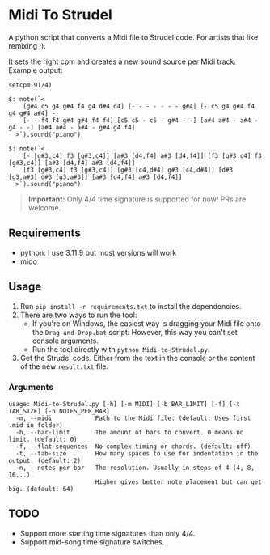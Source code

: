 # Midi To Strudel

A python script that converts a Midi file to Strudel code. For artists that like remixing :).

It sets the right cpm and creates a new sound source per Midi track. Example output:
```
setcpm(91/4)

$: note(`<
    [g#4 c5 g4 g#4 f4 g4 d#4 d4] [- - - - - - - g#4] [- c5 g4 g#4 f4 g4 g#4 a#4] -
    [- - f4 f4 g#4 g#4 f4 f4] [c5 c5 - c5 - g#4 - -] [a#4 a#4 - a#4 - g4 - -] [a#4 a#4 - a#4 - g#4 g4 f4]
  >`).sound("piano")

$: note(`<
    [- [g#3,c4] f3 [g#3,c4]] [a#3 [d4,f4] a#3 [d4,f4]] [f3 [g#3,c4] f3 [g#3,c4]] [a#3 [d4,f4] a#3 [d4,f4]]
    [f3 [g#3,c4] f3 [g#3,c4]] [g#3 [c4,d#4] g#3 [c4,d#4]] [d#3 [g3,a#3] d#3 [g3,a#3]] [a#3 [d4,f4] a#3 [d4,f4]]
  >`).sound("piano")
```

> **Important:** Only 4/4 time signature is supported for now! PRs are welcome.

## Requirements
- python: I use 3.11.9 but most versions will work
- mido

## Usage
1. Run `pip install -r requirements.txt` to install the dependencies.
2. There are two ways to run the tool:
    - If you're on Windows, the easiest way is dragging your Midi file onto the `Drag-and-Drop.bat` script. However, this way you can't set console arguments.
    - Run the tool directly with `python Midi-to-Strudel.py`.
3. Get the Strudel code. Either from the text in the console or the content of the new `result.txt` file.

### Arguments
```
usage: Midi-to-Strudel.py [-h] [-m MIDI] [-b BAR_LIMIT] [-f] [-t TAB_SIZE] [-n NOTES_PER_BAR]
  -m, --midi            Path to the Midi file. (default: Uses first .mid in folder)
  -b, --bar-limit       The amount of bars to convert. 0 means no limit. (default: 0)
  -f, --flat-sequences  No complex timing or chords. (default: off)
  -t, --tab-size        How many spaces to use for indentation in the output. (default: 2)
  -n, --notes-per-bar   The resolution. Usually in steps of 4 (4, 8, 16...).
                        Higher gives better note placement but can get big. (default: 64)
```

## TODO
- Support more starting time signatures than only 4/4.
- Support mid-song time signature switches.
